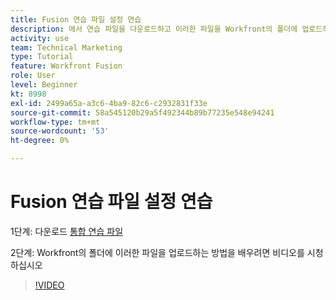 ```yaml
---
title: Fusion 연습 파일 설정 연습
description: 에서 연습 파일을 다운로드하고 이러한 파일을 Workfront의 폴더에 업로드하는 방법을 알아봅니다. [!DNL Adobe Workfront Fusion].
activity: use
team: Technical Marketing
type: Tutorial
feature: Workfront Fusion
role: User
level: Beginner
kt: 8998
exl-id: 2499a65a-a3c6-4ba9-82c6-c2932831f33e
source-git-commit: 58a545120b29a5f492344b89b77235e548e94241
workflow-type: tm+mt
source-wordcount: '53'
ht-degree: 0%

---
```


# Fusion 연습 파일 설정 연습

1단계: 다운로드 [통합 연습 파일](/help/assets/fusion-exercise-files.zip)

2단계: Workfront의 폴더에 이러한 파일을 업로드하는 방법을 배우려면 비디오를 시청하십시오

>[!VIDEO](https://video.tv.adobe.com/v/335258/?quality=12)
